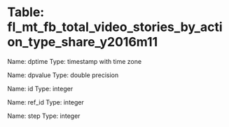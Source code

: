Table: fl_mt_fb_total_video_stories_by_action_type_share_y2016m11
=================================================================

Name: dptime
Type: timestamp with time zone

Name: dpvalue
Type: double precision

Name: id
Type: integer

Name: ref_id
Type: integer

Name: step
Type: integer

